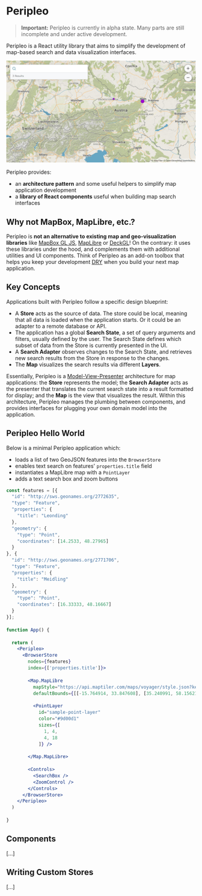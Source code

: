 # Peripleo

> __Important:__ Peripleo is currently in alpha state. Many parts are still incomplete and under active development.

Peripleo is a React utility library that aims to simplify the development of map-based search and data visualization interfaces. 

![An example screenshot of a Peripleo map](peripleo.jpg)

Peripleo provides:

- an __architecture pattern__ and some useful helpers to simplify map application development
- a __library of React components__ useful when building map search interfaces

## Why not MapBox, MapLibre, etc.?

Peripleo is __not an alternative to existing map and geo-visualization libraries__ like [MapBox GL JS](https://www.mapbox.com/mapbox-gljs), [MapLibre](https://maplibre.org/) or [DeckGL](https://deck.gl/)! On the contrary: it uses these libraries under the hood, and complements them with additional utilities and UI components. Think of Peripleo as an add-on toolbox that helps you keep your development [DRY](https://en.wikipedia.org/wiki/Don%27t_repeat_yourself) when you build your next map application.

## Key Concepts

Applications built with Peripleo follow a specific design blueprint: 

- A __Store__ acts as the source of data. The store could be local, meaning that all data is loaded when the application starts. Or it could be an adapter to a remote database or API.
- The application has a global __Search State__, a set of query arguments and filters, usually defined by the user. The Search State defines which subset of data from the Store is currently presented in the UI.
- A __Search Adapter__ observes changes to the Search State, and retrieves new search results from the Store in response to the changes.
- The __Map__ visualizes the search results via different __Layers__.

Essentially, Peripleo is a [Model-View-Presenter](https://en.wikipedia.org/wiki/Model%E2%80%93view%E2%80%93presenter)
architecture for map applications: the __Store__ represents the model; the __Search Adapter__ acts as the presenter that translates the current search state into a result formatted for display; and the __Map__ is the view that visualizes the result. Within this architecture, Peripleo manages the plumbing between components, and provides interfaces for plugging  your own domain model into the application.

## Peripleo Hello World

Below is a minimal Peripleo application which:

- loads a list of two GeoJSON features into the `BrowserStore`
- enables text search on features' `properties.title` field
- instantiates a MapLibre map with a `PointLayer`
- adds a text search box and zoom buttons

```jsx
const features = [{
  "id": "http://sws.geonames.org/2772635",
  "type": "Feature",
  "properties": {
    "title": "Leonding"
  },
  "geometry": {
    "type": "Point",
    "coordinates": [14.2533, 48.27965]
  }
}, {
  "id": "http://sws.geonames.org/2771706",
  "type": "Feature",
  "properties": {
    "title": "Meidling"
  },
  "geometry": {
    "type": "Point",
    "coordinates": [16.33333, 48.16667]
  } 
}];

function App() {

  return (
    <Peripleo>
      <BrowserStore 
        nodes={features}
        index={['properties.title']}>

        <Map.MapLibre
          mapStyle="https://api.maptiler.com/maps/voyager/style.json?key={your-api-key}"
          defaultBounds={[[-15.764914, 33.847608], [35.240991, 58.156214]]}>

          <PointLayer 
            id="sample-point-layer"
            color="#9d00d1" 
            sizes={[
              1, 4,
              4, 18
            ]} />

        </Map.MapLibre>

        <Controls>
          <SearchBox />
          <ZoomControl />
        </Controls>
      </BrowserStore>
    </Peripleo>
  )

}
```

## Components

[...]

## Writing Custom Stores

[...]



